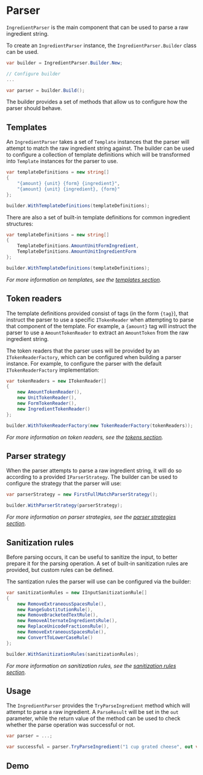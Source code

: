 #  Parser

`IngredientParser` is the main component that can be used to parse a raw ingredient string.

To create an `IngredientParser` instance, the `IngredientParser.Builder` class can be used.

```cs
var builder = IngredientParser.Builder.New;

// Configure builder
...

var parser = builder.Build();
```

The builder provides a set of methods that allow us to configure how the parser should behave.

## Templates

An `IngredientParser` takes a set of `Template` instances that the parser will attempt to
match the raw ingredient string against. The builder can be used to configure a collection of 
template definitions which will be transformed into `Template` instances for the parser to use.

```cs
var templateDefinitions = new string[] 
{
    "{amount} {unit} {form} {ingredient}",
    "{amount} {unit} {ingredient}, {form}"
};

builder.WithTemplateDefinitions(templateDefinitions);
```

There are also a set of built-in template definitions for common ingredient structures:

```cs
var templateDefinitions = new string[] 
{
    TemplateDefinitions.AmountUnitFormIngredient,
    TemplateDefinitions.AmountUnitIngredientForm
};

builder.WithTemplateDefinitions(templateDefinitions);
```

*For more information on templates, see the [templates section](./templates.md).*

## Token readers

The template definitions provided consist of tags (in the form `{tag}`), that instruct the parser
to use a specific `ITokenReader` when attempting to parse that component of the template. For example,
a `{amount}` tag will instruct the parser to use a `AmountTokenReader` to extract an `AmountToken` from
the raw ingredient string.

The token readers that the parser uses will be provided by an `ITokenReaderFactory`, which can
be configured when building a parser instance. For example, to configure the parser with the default
`ITokenReaderFactory` implementation:

```cs
var tokenReaders = new ITokenReader[] 
{
    new AmountTokenReader(),
    new UnitTokenReader(),
    new FormTokenReader(),
    new IngredientTokenReader()
};

builder.WithTokenReaderFactory(new TokenReaderFactory(tokenReaders));
```

*For more information on token readers, see the [tokens section](./tokens.md).*

## Parser strategy

When the parser attempts to parse a raw ingredient string, it will do so according to a provided
`IParserStrategy`. The builder can be used to configure the strategy that the parser will use:

```cs
var parserStrategy = new FirstFullMatchParserStrategy();

builder.WithParserStrategy(parserStrategy);
```

*For more information on parser strategies, see the [parser strategies section](./parser-strategies.md).*

## Sanitization rules

Before parsing occurs, it can be useful to sanitize the input, to better prepare it for the parsing
operation. A set of built-in sanitization rules are provided, but custom rules can be defined.

The santization rules the parser will use can be configured via the builder:

```cs
var sanitizationRules = new IInputSanitizationRule[] 
{
    new RemoveExtraneousSpacesRule(), 
    new RangeSubstitutionRule(), 
    new RemoveBracketedTextRule(), 
    new RemoveAlternateIngredientsRule(), 
    new ReplaceUnicodeFractionsRule(), 
    new RemoveExtraneousSpacesRule(), 
    new ConvertToLowerCaseRule()
};

builder.WithSanitizationRules(sanitizationRules);
```

*For more information on sanitization rules, see the [sanitization rules section](./sanitization-rules.md).*

## Usage

The `IngredientParser` provides the `TryParseIngredient` method which will attempt to parse a raw ingredient. 
A `ParseResult` will be set in the `out` parameter, while the return value of the method can be used to check
whether the parse operation was successful or not.

```cs
var parser = ...;

var successful = parser.TryParseIngredient("1 cup grated cheese", out var parseResult);
```

## Demo

```cs --region "ingredient-parser" --source-file ../RecipeIngredientParser.Documentation/Program.cs --project ../RecipeIngredientParser.Documentation/RecipeIngredientParser.Documentation.csproj
```